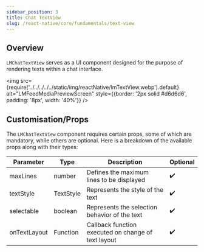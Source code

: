 ```yaml
---
sidebar_position: 3
title: Chat TextView
slug: /react-native/core/fundamentals/text-view
---
```


## Overview

`LMChatTextView` serves as a UI component designed for the purpose of rendering texts within a chat interface.

<img
src={require('../../../../../static/img/reactNative/lmTextView.webp').default}
alt="LMFeedMediaPreviewScreen"
style={{border: '2px solid #d6d6d6', padding: '8px', width: '40%'}}
/>

## Customisation/Props

The `LMChatTextView` component requires certain props, some of which are mandatory, while others are optional. Here is a breakdown of the available props along with their types:

| Parameter    | Type      | Description                                         | Optional           |
| ------------ | --------- | --------------------------------------------------- | ------------------ |
| maxLines     | number    | Defines the maximum lines to be displayed           | :heavy_check_mark: |
| textStyle    | TextStyle | Represents the style of the text                    | :heavy_check_mark: |
| selectable   | boolean   | Represents the selection behavior of the text       | :heavy_check_mark: |
| onTextLayout | Function  | Callback function executed on change of text layout | :heavy_check_mark: |
